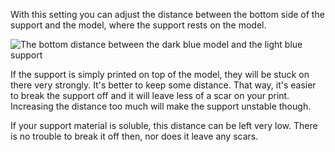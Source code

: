 With this setting you can adjust the distance between the bottom side of the support and the model, where the support rests on the model.

![The bottom distance between the dark blue model and the light blue support](../../../articles/images/support_top_bottom_distance.svg)

If the support is simply printed on top of the model, they will be stuck on there very strongly. It's better to keep some distance. That way, it's easier to break the support off and it will leave less of a scar on your print. Increasing the distance too much will make the support unstable though.

If your support material is soluble, this distance can be left very low. There is no trouble to break it off then, nor does it leave any scars.